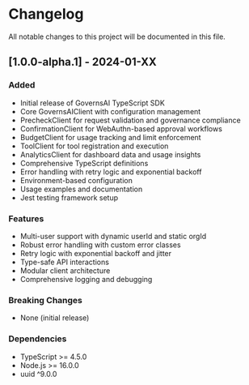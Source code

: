 # Changelog

All notable changes to this project will be documented in this file.

## [1.0.0-alpha.1] - 2024-01-XX

### Added

- Initial release of GovernsAI TypeScript SDK
- Core GovernsAIClient with configuration management
- PrecheckClient for request validation and governance compliance
- ConfirmationClient for WebAuthn-based approval workflows
- BudgetClient for usage tracking and limit enforcement
- ToolClient for tool registration and execution
- AnalyticsClient for dashboard data and usage insights
- Comprehensive TypeScript definitions
- Error handling with retry logic and exponential backoff
- Environment-based configuration
- Usage examples and documentation
- Jest testing framework setup

### Features

- Multi-user support with dynamic userId and static orgId
- Robust error handling with custom error classes
- Retry logic with exponential backoff and jitter
- Type-safe API interactions
- Modular client architecture
- Comprehensive logging and debugging

### Breaking Changes

- None (initial release)

### Dependencies

- TypeScript >= 4.5.0
- Node.js >= 16.0.0
- uuid ^9.0.0
